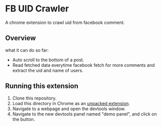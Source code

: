 # FB UID Crawler

A chrome extension to crawl uid from facebook comment.

## Overview

what it can do so far:
- Auto scroll to the bottom of a post.
- Read fetched data everytime facebook fetch for more comments and extract the uid and name of users.

## Running this extension

1. Clone this repository.
2. Load this directory in Chrome as an [unpacked extension](https://developer.chrome.com/docs/extensions/mv3/getstarted/development-basics/#load-unpacked).
3. Navigate to a webpage and open the devtools window.
4. Navigate to the new devtools panel named "demo panel", and click on the button.
